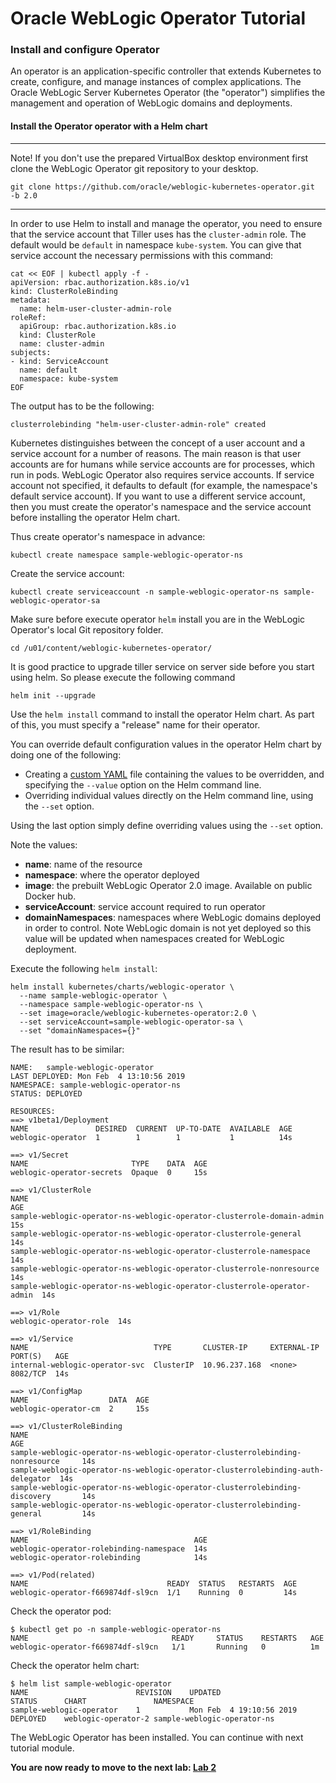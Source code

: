 # Oracle WebLogic Operator Tutorial #

### Install and configure Operator  ###

An operator is an application-specific controller that extends Kubernetes to create, configure, and manage instances of complex applications. The Oracle WebLogic Server Kubernetes Operator (the "operator") simplifies the management and operation of WebLogic domains and deployments.

#### Install the Operator operator with a Helm chart ####

---
Note! If you don't use the prepared VirtualBox desktop environment first clone the WebLogic Operator git repository to your desktop.
```
git clone https://github.com/oracle/weblogic-kubernetes-operator.git  -b 2.0
```
---
In order to use Helm to install and manage the operator, you need to ensure that the service account that Tiller uses
has the `cluster-admin` role.  The default would be `default` in namespace `kube-system`.  You can give that service
account the necessary permissions with this command:

```
cat << EOF | kubectl apply -f -
apiVersion: rbac.authorization.k8s.io/v1
kind: ClusterRoleBinding
metadata:
  name: helm-user-cluster-admin-role
roleRef:
  apiGroup: rbac.authorization.k8s.io
  kind: ClusterRole
  name: cluster-admin
subjects:
- kind: ServiceAccount
  name: default
  namespace: kube-system
EOF
```

The output has to be the following:

    clusterrolebinding "helm-user-cluster-admin-role" created

Kubernetes distinguishes between the concept of a user account and a service account for a number of reasons. The main reason is that user accounts are for humans while service accounts are for processes, which run in pods. WebLogic Operator also requires service accounts.  If service account not specified, it defaults to default (for example, the namespace's default service account). If you want to use a different service account, then you must create the operator's namespace and the service account before installing the operator Helm chart.

Thus create operator's namespace in advance:

    kubectl create namespace sample-weblogic-operator-ns

Create the service account:

    kubectl create serviceaccount -n sample-weblogic-operator-ns sample-weblogic-operator-sa

Make sure before execute operator `helm` install you are in the WebLogic Operator's local Git repository folder.

    cd /u01/content/weblogic-kubernetes-operator/

It is good practice to upgrade tiller service on server side before you start using helm. So please execute the following command

    helm init --upgrade

Use the `helm install` command to install the operator Helm chart. As part of this, you must specify a "release" name for their operator.

You can override default configuration values in the operator Helm chart by doing one of the following:

- Creating a [custom YAML](https://github.com/oracle/weblogic-kubernetes-operator/blob/2.0/kubernetes/charts/weblogic-operator/values.yaml) file containing the values to be overridden, and specifying the `--value` option on the Helm command line.
- Overriding individual values directly on the Helm command line, using the `--set` option.

Using the last option simply define overriding values using the `--set` option.

Note the values:

- **name**: name of the resource
- **namespace**: where the operator deployed
- **image**: the prebuilt WebLogic Operator 2.0 image. Available on public Docker hub.
- **serviceAccount**: service account required to run operator
- **domainNamespaces**: namespaces where WebLogic domains deployed in order to control. Note WebLogic domain is not yet deployed so this value will be updated when namespaces created for WebLogic deployment.

Execute the following `helm install`:
```
helm install kubernetes/charts/weblogic-operator \
  --name sample-weblogic-operator \
  --namespace sample-weblogic-operator-ns \
  --set image=oracle/weblogic-kubernetes-operator:2.0 \
  --set serviceAccount=sample-weblogic-operator-sa \
  --set "domainNamespaces={}"
```
The result has to be similar:
```
NAME:   sample-weblogic-operator
LAST DEPLOYED: Mon Feb  4 13:10:56 2019
NAMESPACE: sample-weblogic-operator-ns
STATUS: DEPLOYED

RESOURCES:
==> v1beta1/Deployment
NAME               DESIRED  CURRENT  UP-TO-DATE  AVAILABLE  AGE
weblogic-operator  1        1        1           1          14s

==> v1/Secret
NAME                       TYPE    DATA  AGE
weblogic-operator-secrets  Opaque  0     15s

==> v1/ClusterRole
NAME                                                                      AGE
sample-weblogic-operator-ns-weblogic-operator-clusterrole-domain-admin    15s
sample-weblogic-operator-ns-weblogic-operator-clusterrole-general         14s
sample-weblogic-operator-ns-weblogic-operator-clusterrole-namespace       14s
sample-weblogic-operator-ns-weblogic-operator-clusterrole-nonresource     14s
sample-weblogic-operator-ns-weblogic-operator-clusterrole-operator-admin  14s

==> v1/Role
weblogic-operator-role  14s

==> v1/Service
NAME                            TYPE       CLUSTER-IP     EXTERNAL-IP  PORT(S)   AGE
internal-weblogic-operator-svc  ClusterIP  10.96.237.168  <none>       8082/TCP  14s

==> v1/ConfigMap
NAME                  DATA  AGE
weblogic-operator-cm  2     15s

==> v1/ClusterRoleBinding
NAME                                                                             AGE
sample-weblogic-operator-ns-weblogic-operator-clusterrolebinding-nonresource     14s
sample-weblogic-operator-ns-weblogic-operator-clusterrolebinding-auth-delegator  14s
sample-weblogic-operator-ns-weblogic-operator-clusterrolebinding-discovery       14s
sample-weblogic-operator-ns-weblogic-operator-clusterrolebinding-general         14s

==> v1/RoleBinding
NAME                                     AGE
weblogic-operator-rolebinding-namespace  14s
weblogic-operator-rolebinding            14s

==> v1/Pod(related)
NAME                               READY  STATUS   RESTARTS  AGE
weblogic-operator-f669874df-sl9cn  1/1    Running  0         14s
```

Check the operator pod:
```
$ kubectl get po -n sample-weblogic-operator-ns
NAME                                READY     STATUS    RESTARTS   AGE
weblogic-operator-f669874df-sl9cn   1/1       Running   0          1m
```
Check the operator helm chart:
```
$ helm list sample-weblogic-operator
NAME                    	REVISION	UPDATED                 	STATUS  	CHART              	NAMESPACE                  
sample-weblogic-operator	1       	Mon Feb  4 19:10:56 2019	DEPLOYED	weblogic-operator-2	sample-weblogic-operator-ns
```

The WebLogic Operator has been installed. You can continue with next tutorial module.


**You are now ready to move to the next lab: [Lab 2](install.traefik.md)**
